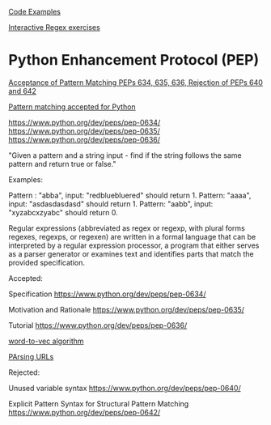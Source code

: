 [Code Examples](https://justshowmethecode.com/browse-code-examples/python%20regex)

[Interactive Regex exercises](https://github.com/learnbyexample/py_regular_expressions/tree/master/interactive_exercises)


# Python Enhancement Protocol (PEP) 

[Acceptance of Pattern Matching PEPs 634, 635, 636, Rejection of PEPs 640 and 642](https://mail.python.org/archives/list/python-dev@python.org/thread/SQC2FTLFV5A7DV7RCEAR2I2IKJKGK7W3/)

[Pattern matching accepted for Python](https://lwn.net/Articles/845480/)

https://www.python.org/dev/peps/pep-0634/
https://www.python.org/dev/peps/pep-0635/
https://www.python.org/dev/peps/pep-0636/



"Given a pattern and a string input - find if the string follows the same pattern and return true or false."

Examples:

Pattern : "abba", input: "redbluebluered" should return 1.
Pattern: "aaaa", input: "asdasdasdasd" should return 1.
Pattern: "aabb", input: "xyzabcxzyabc" should return 0.


Regular expressions (abbreviated as regex or regexp, with plural forms regexes, regexps, or regexen) are written in a formal language that can be interpreted by a regular expression processor, a program that either serves as a parser generator or examines text and identifies parts that match the provided specification.

Accepted:

Specification https://www.python.org/dev/peps/pep-0634/

Motivation and Rationale https://www.python.org/dev/peps/pep-0635/

Tutorial https://www.python.org/dev/peps/pep-0636/

[word-to-vec algorithm](https://github.com/JosephSBoyle/skip_gram/blob/346f79ff948ef3d279558a9460c44e7f7598fb7d/skip_gram/main.py)

[PArsing URLs](https://tkte.ch/articles/2024/03/15/parsing-urls-in-python.html)

Rejected:

Unused variable syntax https://www.python.org/dev/peps/pep-0640/

Explicit Pattern Syntax for Structural Pattern Matching https://www.python.org/dev/peps/pep-0642/
